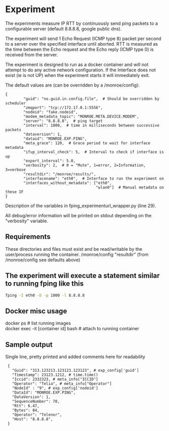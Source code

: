 
# Experiment
The experiments measure IP RTT by continuously send ping
packets to a configurable server (default 8.8.8.8, google public dns).

The experiment will send 1 Echo Request (ICMP type 8) packet per second to a
server over the specified interface until aborted.
RTT is measured as the time between the Echo request and the Echo reply
(ICMP type 0) is received from the server.

The experiment is designed to run as a docker container and will not attempt to
do any active network configuration.
If the Interface does not exist (ie is not UP) when the experiment starts it
will immediately exit.

The default values are (can be overridden by a /monroe/config):
```
{
        "guid": "no.guid.in.config.file",  # Should be overridden by scheduler
        "zmqport": "tcp://172.17.0.1:5556",
        "nodeid": "fake.nodeid",
        "modem_metadata_topic": "MONROE.META.DEVICE.MODEM",
        "server": "8.8.8.8",  # ping target
        "interval": 1000,  # time in milliseconds between successive packets
        "dataversion": 1,
        "dataid": "MONROE.EXP.PING",
        "meta_grace": 120,  # Grace period to wait for interface metadata
        "ifup_interval_check": 5,  # Interval to check if interface is up
        "export_interval": 5.0,
        "verbosity": 2,  # 0 = "Mute", 1=error, 2=Information, 3=verbose
        "resultdir": "/monroe/results/",
        "interfacename": "eth0",  # Interface to run the experiment on
        "interfaces_without_metadata": ["eth0",
                                        "wlan0"]  # Manual metadata on these IF
}
```
Description of the variables in fping_experimenturl_wrapper.py (line 29).

All debug/error information will be printed on stdout
depending on the "verbosity" variable.

## Requirements

These directories and files must exist and be read/writable by the user/process
running the container.
/monroe/config
"resultdir" (from /monroe/config see defaults above)    


## The experiment will execute a statement similar to running fping like this
```bash
fping -I eth0 -D -p 1000 -l 8.8.8.8
```

## Docker misc usage
docker ps  # list running images    
docker exec -it [container id] bash   # attach to running container

## Sample output
Single line, pretty printed and added comments here for readability
```
 {
   "Guid": "313.123213.123123.123123", # exp_config['guid']
   "Timestamp": 23123.1212, # time.time()
   "Iccid": 2332323, # meta_info["ICCID"]
   "Operator": "Telia", # meta_info["Operator"]
   "NodeId" : "9", # exp_config['nodeid']
   "DataId": "MONROE.EXP.PING",
   "DataVersion": 1,
   "SequenceNumber": 70,
   "Rtt": 6.47,
   "Bytes": 84,
   "Operator": "Telenor",
   "Host": "8.8.8.8",
 }
```
